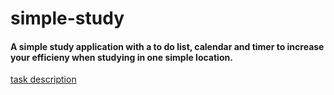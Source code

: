 # simple-study

#### A simple study application with a to do list, calendar and timer to increase your efficieny when studying in one simple location.

[task description](static/tasksDescription.png)
[](static/Screenshot%202025-07-22%20at%209.45.14 pm.png)
[](static/Screenshot%202025-07-22%20at%209.46.20 pm.png)
